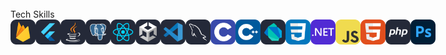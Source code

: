 <br>
Tech Skills<br>
<div style="display: flex;">
<img src="https://github.com/PlanX-RUN/PlanX-RUN/blob/main/Firebase-Dark.svg" width="40">
<img src="https://github.com/PlanX-RUN/PlanX-RUN/blob/main/Flutter-Dark.svg" width="40">
<img src="https://github.com/PlanX-RUN/PlanX-RUN/blob/main/Java-Dark.svg" width="40">
<img src="https://github.com/PlanX-RUN/PlanX-RUN/blob/main/PostgreSQL-Dark.svg" width="40">
<img src="https://github.com/PlanX-RUN/PlanX-RUN/blob/main/React-Dark.svg" width="40">
<img src="https://github.com/PlanX-RUN/PlanX-RUN/blob/main/Unity-Dark.svg" width="40">
<img src="https://github.com/PlanX-RUN/PlanX-RUN/blob/main/VSCode-Dark.svg" width="40">
<img src="https://github.com/PlanX-RUN/PlanX-RUN/blob/main/MySQL-Dark.svg" width="40">
<img src="https://github.com/PlanX-RUN/PlanX-RUN/blob/main/C.svg" width="40">
<img src="https://github.com/PlanX-RUN/PlanX-RUN/blob/main/CPP.svg" width="40">
<img src="https://github.com/PlanX-RUN/PlanX-RUN/blob/main/Dart-Dark.svg" width="40">
<img src="https://github.com/PlanX-RUN/PlanX-RUN/blob/main/CSS.svg" width="40">
<img src="https://github.com/PlanX-RUN/PlanX-RUN/blob/main/DotNet.svg" width="40">
<img src="https://github.com/PlanX-RUN/PlanX-RUN/blob/main/JavaScript.svg" width="40">
<img src="https://github.com/PlanX-RUN/PlanX-RUN/blob/main/HTML.svg" width="40">
<img src="https://github.com/PlanX-RUN/PlanX-RUN/blob/main/PHP-Dark.svg" width="40">
<img src="https://github.com/PlanX-RUN/PlanX-RUN/blob/main/Photoshop.svg" width="40">
</div><br>
